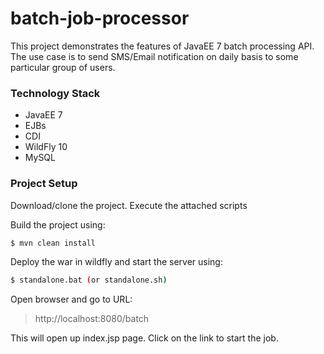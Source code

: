 # batch-job-processor
This project demonstrates the features of JavaEE 7 batch processing API. 
The use case is to send SMS/Email notification on daily basis to some particular group of users.

### Technology Stack
* JavaEE 7
* EJBs
* CDI
* WildFly 10
* MySQL

### Project Setup
Download/clone the project.
Execute the attached scripts

Build the project using:
```sh
$ mvn clean install
```

Deploy the war in wildfly and start the server using:

```sh
$ standalone.bat (or standalone.sh)
```

Open browser and go to URL:
> http://localhost:8080/batch

This will open up index.jsp page. Click on the link to start the job.

